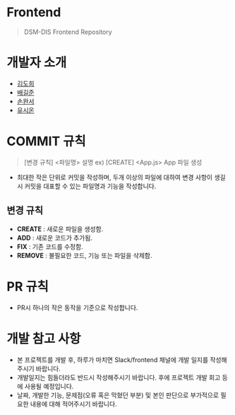 # Frontend

> DSM-DIS Frontend Repository

# 개발자 소개

- [김도희](https://github.com/kimdohui)
- [배길준](https://github.com/bgj0127)
- [손완서](https://github.com/Sonwanseo)
- [유시온](https://github.com/cutyapple)

# COMMIT 규칙

> [변경 규칙] <파일명> 설명 ex) [CREATE] <App.js> App 파일 생성

- 최대한 작은 단위로 커밋을 작성하며, 두개 이상의 파일에 대하여 변경 사항이 생길 시 커밋을 대표할 수 있는 파일명과 기능을 작성합니다.

## 변경 규칙

- **CREATE** : 새로운 파일을 생성함.
- **ADD** : 새로운 코드가 추가됨.
- **FIX** : 기존 코드를 수정함.
- **REMOVE** : 불필요한 코드, 기능 또는 파일을 삭제함.

# PR 규칙

- PR시 하나의 작은 동작을 기준으로 작성합니다.

# 개발 참고 사항

- 본 프로젝트를 개발 후, 하루가 마치면 Slack/frontend 채널에 개발 일지를 작성해 주시기 바랍니다.
- 개발일지는 힘들더라도 반드시 작성해주시기 바랍니다. 후에 프로젝트 개발 회고 등에 사용될 예정입니다.
- 날짜, 개발한 기능, 문제점(오류 혹은 막혔던 부분) 및 본인 판단으로 부가적으로 필요한 내용에 대해 적어주시기 바랍니다.

